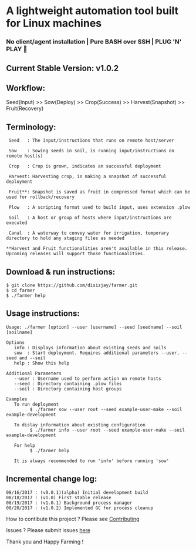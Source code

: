 # A lightweight automation tool built for Linux machines
### No client/agent installation | Pure BASH over SSH | PLUG 'N' PLAY :rocket:

## Current Stable Version: v1.0.2

## Workflow:

Seed(Input) >> Sow(Deploy) >> Crop(Success) >> Harvest(Snapshot) >> Fruit(Recovery)

## Terminology:
```
 Seed	: The input/instructions that runs on remote host/server

 Sow	: Sowing seeds in soil, is running input/instructions on remote host(s)

 Crop	: Crop is grown, indicates an successful deployment

 Harvest: Harvesting crop, is making a snapshot of successful deployment

 Fruit**: Snapshot is saved as fruit in compressed format which can be used for rollback/recovery

 Plow	: A scripting format used to build input, uses extension .plow

 Soil	: A host or group of hosts where input/instructions are executed

 Canal	: A waterway to convey water for irrigation, temporary directory to hold any staging files as needed

**Harvest and Fruit functionalities aren't available in this release. Upcoming releases will support those functionalities.
```
## Download & run instructions:
```
$ git clone https://github.com/disizjay/farmer.git
$ cd farmer
$ ./farmer help
```
## Usage instructions:
```
Usage: ./farmer [option] --user [username] --seed [seedname] --soil [soilname]

Options
   info : Displays information about existing seeds and soils
   sow  : Start deployment. Requires additional parameters --user, --seed and --soil
   help : Show this help

Additional Parameters
   --user : Username used to perform action on remote hosts
   --seed : Directory containing .plow files
   --soil : Directory containing host groups

Examples
   To run deployment
         $ ./farmer sow --user root --seed example-user-make --soil example-development

   To dislay information about existing configuration
         $ ./farmer info --user root --seed example-user-make --soil example-development

   For help
         $ ./farmer help

   It is always recommended to run 'info' before running 'sow'
```
## Incremental change log:
```
08/16/2017 : (v0.0.1)(alpha) Initial development build
08/18/2017 : (v1.0) First stable release
08/19/2017 : (v1.0.1) Background process manager
08/20/2017 : (v1.0.2) Implemented GC for process cleanup
```
How to contibute this project ? 
Please see [Contributing](https://github.com/disizjay/farmer/blob/master/CONTRIBUTING.md)

Issues ?
Please submit issues [here](https://github.com/disizjay/farmer/issues/new)

Thank you and Happy Farming !
